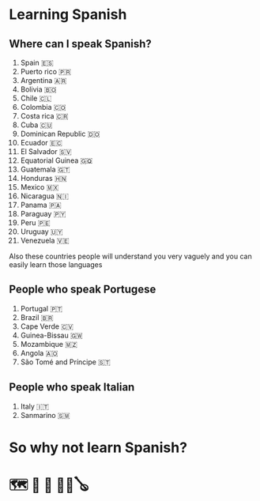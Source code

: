 # Learning Spanish

## Where can I speak Spanish?

1. Spain 🇪🇸
2. Puerto rico 🇵🇷
3. Argentina 🇦🇷
4. Bolivia 🇧🇴
5. Chile 🇨🇱
6. Colombia 🇨🇴
7. Costa rica 🇨🇷
8. Cuba 🇨🇺
9. Dominican Republic 🇩🇴
10. Ecuador 🇪🇨
11. El Salvador 🇸🇻
12. Equatorial Guinea 🇬🇶
13. Guatemala 🇬🇹
14. Honduras 🇭🇳
15. Mexico 🇲🇽
16. Nicaragua 🇳🇮
17. Panama 🇵🇦
18. Paraguay 🇵🇾
19. Peru 🇵🇪
20. Uruguay 🇺🇾
21. Venezuela 🇻🇪

Also these countries people will understand you very vaguely and you can easily learn those languages

## People who speak Portugese

1. Portugal 🇵🇹
2. Brazil 🇧🇷
3. Cape Verde 🇨🇻
4. Guinea-Bissau 🇬🇼
5. Mozambique 🇲🇿
6. Angola 🇦🇴
7. São Tomé and Príncipe 🇸🇹

## People who speak Italian

1. Italy 🇮🇹
2. Sanmarino 🇸🇲

# So why not learn Spanish?

# 🗺️ 🥑 🌮 💃🕺🪕
